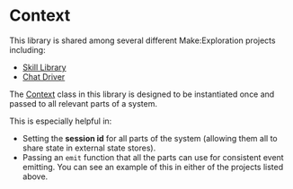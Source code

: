 # Context

This library is shared among several different Make:Exploration projects including:

- [Skill Library](../../skills/skill-library/README.md)
- [Chat Driver](../../libraries/chat-driver/README.md)

The [Context](./context/context.py) class in this library is designed to be
instantiated once and passed to all relevant parts of a system.

This is especially helpful in:

- Setting the **session id** for all parts of the system (allowing them all to
  share state in external state stores).
- Passing an `emit` function that all the parts can use for consistent event
  emitting. You can see an example of this in either of the projects listed
  above.
